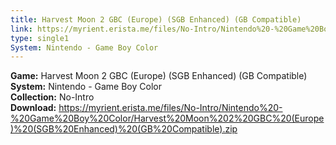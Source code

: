 ```yaml
---
title: Harvest Moon 2 GBC (Europe) (SGB Enhanced) (GB Compatible)
link: https://myrient.erista.me/files/No-Intro/Nintendo%20-%20Game%20Boy%20Color/Harvest%20Moon%202%20GBC%20(Europe)%20(SGB%20Enhanced)%20(GB%20Compatible).zip
type: single1
System: Nintendo - Game Boy Color
---
```

<b>Game:</b> Harvest Moon 2 GBC (Europe) (SGB Enhanced) (GB Compatible)<br>
<b>System:</b> Nintendo - Game Boy Color<br>
<b>Collection:</b> No-Intro<br>
<b>Download:</b> https://myrient.erista.me/files/No-Intro/Nintendo%20-%20Game%20Boy%20Color/Harvest%20Moon%202%20GBC%20(Europe)%20(SGB%20Enhanced)%20(GB%20Compatible).zip
